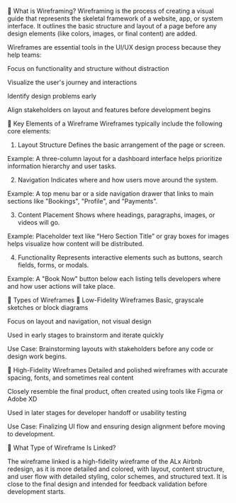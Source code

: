 🎨 What is Wireframing?
Wireframing is the process of creating a visual guide that represents the skeletal framework of a website, app, or system interface. It outlines the basic structure and layout of a page before any design elements (like colors, images, or final content) are added.

Wireframes are essential tools in the UI/UX design process because they help teams:

Focus on functionality and structure without distraction

Visualize the user's journey and interactions

Identify design problems early

Align stakeholders on layout and features before development begins

🧱 Key Elements of a Wireframe
Wireframes typically include the following core elements:

1. Layout Structure
Defines the basic arrangement of the page or screen.

Example: A three-column layout for a dashboard interface helps prioritize information hierarchy and user tasks.

2. Navigation
Indicates where and how users move around the system.

Example: A top menu bar or a side navigation drawer that links to main sections like "Bookings", "Profile", and "Payments".

3. Content Placement
Shows where headings, paragraphs, images, or videos will go.

Example: Placeholder text like “Hero Section Title” or gray boxes for images helps visualize how content will be distributed.

4. Functionality
Represents interactive elements such as buttons, search fields, forms, or modals.

Example: A "Book Now" button below each listing tells developers where and how user actions will take place.

🧾 Types of Wireframes
🔹 Low-Fidelity Wireframes
Basic, grayscale sketches or block diagrams

Focus on layout and navigation, not visual design

Used in early stages to brainstorm and iterate quickly

Use Case: Brainstorming layouts with stakeholders before any code or design work begins.

🔸 High-Fidelity Wireframes
Detailed and polished wireframes with accurate spacing, fonts, and sometimes real content

Closely resemble the final product, often created using tools like Figma or Adobe XD

Used in later stages for developer handoff or usability testing

Use Case: Finalizing UI flow and ensuring design alignment before moving to development.

📌 What Type of Wireframe Is Linked?

The wireframe linked is a high-fidelity wireframe of the ALx Airbnb redesign, as it is more detailed and colored, with layout, content structure, and user flow with detailed styling, color schemes, and structured text. It is close to the final design and intended for feedback validation before development starts.

